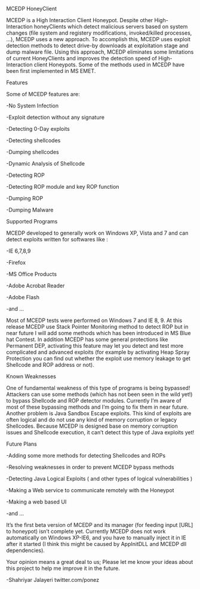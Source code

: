 MCEDP HoneyClient

MCEDP is a High Interaction Client Honeypot. Despite other High-Interaction honeyClients which detect malicious servers based on system changes (file system and registery modifications, invoked/killed processes, …), MCEDP uses a new approach. To accomplish this, MCEDP uses exploit detection methods to detect drive-by downloads at exploitation stage and dump malware file. Using this approach, MCEDP eliminates some limitations of current HoneyClients and improves the detection speed of High-Interaction client Honeypots. Some of the methods used in MCEDP have been first implemented in MS EMET.



  Features

Some of MCEDP features are:



-No System Infection

-Exploit detection without any signature

-Detecting 0-Day exploits

-Detecting shellcodes

-Dumping shellcodes

-Dynamic Analysis of Shellcode

-Detecting ROP

-Detecting ROP module and key ROP function

-Dumping ROP

-Dumping Malware



  Supported Programs

MCEDP developed to generally work on Windows XP, Vista and 7 and can detect exploits written for softwares like :



-IE 6,7,8,9

-Firefox

-MS Office Products

-Adobe Acrobat Reader

-Adobe Flash

-and …

Most of MCEDP tests were performed on Windows 7 and IE 8, 9. At this release MCEDP use Stack Pointer Monitoring method to detect ROP but in near future I will add some methods which has been introduced in MS Blue hat Contest. In addition MCEDP has some general protections like Permanent DEP, activating this feature may let you detect and test more complicated and advanced exploits (for example by activating Heap Spray Protection you can find out whether the exploit use memory leakage to get Shellcode and ROP address or not).



  Known Weaknesses

One of fundamental weakness of this type of programs is being bypassed! Attackers can use some methods (which has not been seen in the wild yet!) to bypass Shellcode and ROP detector modules. Currently I’m aware of most of these bypassing methods and I’m going to fix them in near future. Another problem is Java Sandbox Escape exploits. This kind of exploits are often logical and do not use any kind of memory corruption or legacy Shellcodes. Because MCEDP is designed base on memory corruption issues and Shellcode execution, it can’t detect this type of Java exploits yet!



  Future Plans

-Adding some more methods for detecting Shellcodes and ROPs

-Resolving weaknesses in order to prevent  MCEDP bypass methods

-Detecting Java Logical Exploits ( and other types of logical vulnerabilities )

-Making a Web service to communicate remotely with the Honeypot

-Making a web based UI

-and …

It’s the first beta version of MCEDP and its manager (for feeding input [URL] to honeypot) isn’t complete yet. Currently MCEDP does not work automatically on Windows XP-IE6, and you have to manually inject it in IE after it started (I think this might be caused by AppInitDLL and MCEDP dll dependencies).



Your opinion means a great deal to us; Please let me know your ideas about this project to help me improve it in the future.

-Shahriyar Jalayeri
twitter.com/ponez

